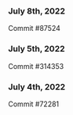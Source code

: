### July 8th, 2022

Commit #87524

### July 5th, 2022

Commit #314353


### July 4th, 2022

Commit #72281
